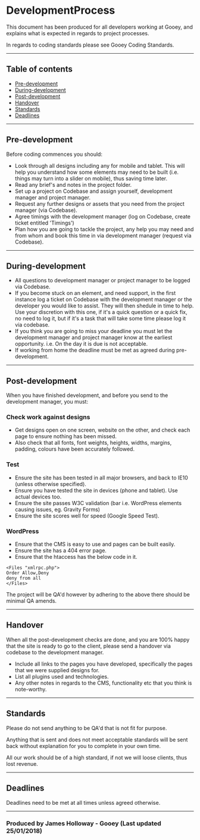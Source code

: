# DevelopmentProcess
This document has been produced for all developers working at Gooey, and explains what is expected in regards to project processes.

In regards to coding standards please see Gooey Coding Standards.

---
## Table of contents
- [Pre-development](#pre-development)
- [During-development](#during-development)
- [Post-development](#post-development)
- [Handover](#handover)
- [Standards](#standards)
- [Deadlines](#deadlines)
---

## Pre-development

Before coding commences you should:

- Look through all designs including any for mobile and tablet. This will help you understand how some elements may need to be built (i.e. things may turn into a slider on mobile), thus saving time later.
- Read any brief's and notes in the project folder.
- Set up a project on Codebase and assign yourself, development manager and project manager.
- Request any further designs or assets that you need from the project manager (via Codebase).
- Agree timings with the development manager (log on Codebase, create ticket entitled 'Timings')
- Plan how you are going to tackle the project, any help you may need and from whom and book this time in via development manager (request via Codebase).

---

## During-development

- All questions to development manager or project manager to be logged via Codebase.
- If you become stuck on an element, and need support, in the first instance log a ticket on Codebase with the development manager or the developer you would like to assist. They will then shedule in time to help. Use your discretion with this one, if it's a quick question or a quick fix, no need to log it, but if it's a task that will take some time please log it via codebase.
- If you think you are going to miss your deadline you must let the development manager and project manager know at the earliest opportunity. i.e. On the day it is due is not acceptable.
- If working from home the deadline must be met as agreed during pre-development.

---

## Post-development

When you have finished development, and before you send to the development manager, you must:

### Check work against designs

- Get designs open on one screen, website on the other, and check each page to ensure nothing has been missed.
- Also check that all fonts, font weights, heights, widths, margins, padding, colours have been accurately followed.

### Test

- Ensure the site has been tested in all major browsers, and back to IE10 (unless otherwise specified).
- Ensure you have tested the site in devices (phone and tablet). Use actual devices too.
- Ensure the site passes W3C validation (bar i.e. WordPress elements causing issues, eg. Gravity Forms)
- Ensure the site scores well for speed (Google Speed Test).

### WordPress

- Ensure that the CMS is easy to use and pages can be built easily.
- Ensure the site has a 404 error page.
- Ensure that the htaccess has the below code in it.

```
<Files "xmlrpc.php">
Order Allow,Deny
deny from all
</Files>
```

The project will be QA'd however by adhering to the above there should be minimal QA amends.

---

## Handover

When all the post-development checks are done, and you are 100% happy that the site is ready to go to the client, please send a handover via codebase to the development manager.

- Include all links to the pages you have developed, specifically the pages that we were supplied designs for.
- List all plugins used and technologies.
- Any other notes in regards to the CMS, functionality etc that you think is note-worthy.

---

## Standards

Please do not send anything to be QA'd that is not fit for purpose.

Anything that is sent and does not meet acceptable standards will be sent back without explanation for you to complete in your own time.

All our work should be of a high standard, if not we will loose clients, thus lost revenue.

---

## Deadlines

Deadlines need to be met at all times unless agreed otherwise.

---

### Produced by James Holloway - Gooey (Last updated 25/01/2018)

